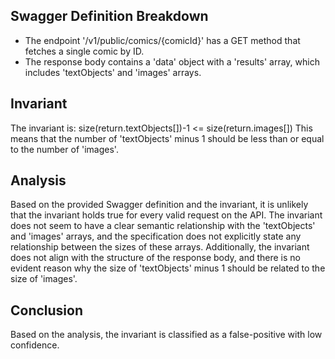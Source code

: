 ## Swagger Definition Breakdown
- The endpoint '/v1/public/comics/{comicId}' has a GET method that fetches a single comic by ID.
- The response body contains a 'data' object with a 'results' array, which includes 'textObjects' and 'images' arrays.

## Invariant
The invariant is: size(return.textObjects[])-1 <= size(return.images[])
This means that the number of 'textObjects' minus 1 should be less than or equal to the number of 'images'.

## Analysis
Based on the provided Swagger definition and the invariant, it is unlikely that the invariant holds true for every valid request on the API. The invariant does not seem to have a clear semantic relationship with the 'textObjects' and 'images' arrays, and the specification does not explicitly state any relationship between the sizes of these arrays. Additionally, the invariant does not align with the structure of the response body, and there is no evident reason why the size of 'textObjects' minus 1 should be related to the size of 'images'.

## Conclusion
Based on the analysis, the invariant is classified as a false-positive with low confidence.
